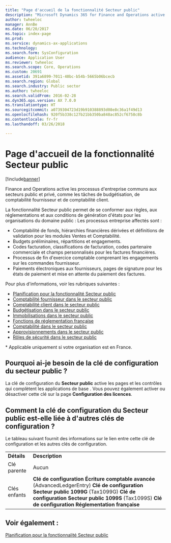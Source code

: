 ```yaml
---
title: "Page d'accueil de la fonctionnalité Secteur public"
description: "Microsoft Dynamics 365 for Finance and Operations active les processus communs aux secteurs public et privé, comme les tâches de budgétisation, d'achats, de comptabilité fournisseur et de comptabilité client."
author: twheeloc
manager: AnnBe
ms.date: 06/20/2017
ms.topic: index-page
ms.prod: 
ms.service: dynamics-ax-applications
ms.technology: 
ms.search.form: SysConfiguration
audience: Application User
ms.reviewer: twheeloc
ms.search.scope: Core, Operations
ms.custom: 20691
ms.assetid: 391a6899-7011-40bc-b54b-5665b06bcecb
ms.search.region: Global
ms.search.industry: Public sector
ms.author: twheeloc
ms.search.validFrom: 2016-02-28
ms.dyn365.ops.version: AX 7.0.0
ms.translationtype: HT
ms.sourcegitcommit: a0739304723d19b910388893d08e8c36a1f49d13
ms.openlocfilehash: 920f5b338c127b21bb350ba848ac852cf6758c8b
ms.contentlocale: fr-fr
ms.lasthandoff: 03/26/2018

---
```


# <a name="public-sector-home-page"></a>Page d'accueil de la fonctionnalité Secteur public

[!include[banner](../includes/banner.md)]


Finance and Operations active les processus d'entreprise communs aux secteurs public et privé, comme les tâches de budgétisation, de comptabilité fournisseur et de comptabilité client. 

La fonctionnalité Secteur public permet de se conformer aux règles, aux réglementations et aux conditions de génération d'états pour les organisations du domaine public : Les processus entreprise affectés sont : 

-   Comptabilité de fonds, hiérarchies financières dérivées et définitions de validation pour les modules Ventes et Comptabilité.
-   Budgets préliminaires, répartitions et engagements.
-   Codes facturation, classifications de facturation, codes partenaire commerciale et champs personnalisés pour les factures financières.
-   Processus de fin d'exercice comptable comprenant les engagements sur les commandes fournisseur.
-   Paiements électroniques aux fournisseurs, pages de signature pour les états de paiement et mise en attente du paiement des factures.

 Pour plus d'informations, voir les rubriques suivantes :

-   [Planification pour la fonctionnalité Secteur public](plan-public-sector-functionality.md)
-   [Comptabilité fournisseur dans le secteur public](accounts-payable-public-sector.md)
-   [Comptabilité client dans le secteur public](accounts-receivable-public-sector.md)
-   [Budgétisation dans le secteur public](budgeting-public-sector.md)
-   [Immobilisations dans le secteur public](fixed-asset-public-sector.md)
-   [Fonctions de réglementation française](../localizations/emea-fra-public-sector-accounting.md)
-   [Comptabilité dans le secteur public](general-ledger-public-sector.md)
-   [Approvisionnements dans le secteur public](procurement-sourcing-public-sector.md)
-   [Rôles de sécurité dans le secteur public](security-roles-public-sector.md)

\* Applicable uniquement si votre organisation est en France.

## <a name="why-do-i-need-the-public-sector-configuration-key"></a>Pourquoi ai-je besoin de la clé de configuration du secteur public ?
La clé de configuration du **Secteur public** active les pages et les contrôles qui complètent les applications de base . Vous pouvez également activer ou désactiver cette clé sur la page **Configuration des licences**.

## <a name="how-does-the-public-sector-configuration-key-relate-to-other-configuration-keys"></a>Comment la clé de configuration du Secteur public est-elle liée à d'autres clés de configuration ?
Le tableau suivant fournit des informations sur le lien entre cette clé de configuration et les autres clés de configuration.

|            |                                                                                                                                                                                                                     |
|------------|---------------------------------------------------------------------------------------------------------------------------------------------------------------------------------------------------------------------|
| **Détails** | **Description**                                                                                                                                                                                                     |
| Clé parente | Aucun                                                                                                                                                                                                                |
| Clés enfants | **Clé de configuration Écriture comptable avancée** (AdvancedLedgerEntry) **Clé de configuration Secteur public 1099G** (Tax1099G) **Clé de configuration Secteur public 1099S** (Tax1099S) **Clé de configuration Réglementation française** |


<a name="see-also"></a>Voir également :
--------

[Planification pour la fonctionnalité Secteur public](plan-public-sector-functionality.md)




